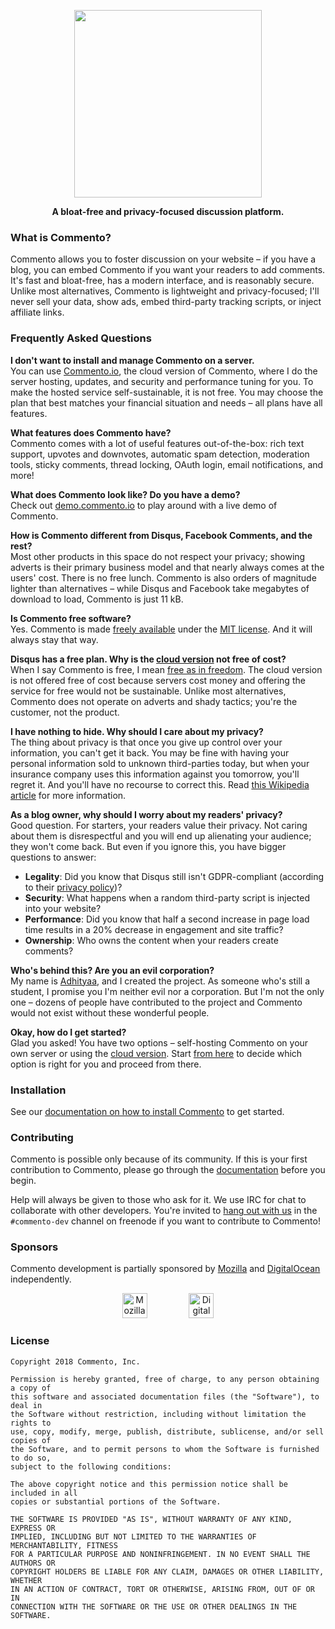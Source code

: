 <p align="center">
<a href="https://commento.io"><img src="https://user-images.githubusercontent.com/7521600/33375172-14b21f68-d52f-11e7-9b30-477682bccf8f.png" width=300></a>
</p>

<p align="center"><b>A bloat-free and privacy-focused discussion platform.</b></p>

### What is Commento?

Commento allows you to foster discussion on your website &ndash; if you have a blog, you can embed Commento if you want your readers to add comments. It's fast and bloat-free, has a modern interface, and is reasonably secure. Unlike most alternatives, Commento is lightweight and privacy-focused; I'll never sell your data, show ads, embed third-party tracking scripts, or inject affiliate links.

### Frequently Asked Questions

**I don't want to install and manage Commento on a server.**  
You can use [Commento.io](https://commento.io), the cloud version of Commento, where I do the server hosting, updates, and security and performance tuning for you. To make the hosted service self-sustainable, it is not free. You may choose the plan that best matches your financial situation and needs &ndash; all plans have all features.

**What features does Commento have?**  
Commento comes with a lot of useful features out-of-the-box: rich text support, upvotes and downvotes, automatic spam detection, moderation tools, sticky comments, thread locking, OAuth login, email notifications, and more!

**What does Commento look like? Do you have a demo?**  
Check out [demo.commento.io](https://demo.commento.io) to play around with a live demo of Commento.

**How is Commento different from Disqus, Facebook Comments, and the rest?**  
Most other products in this space do not respect your privacy; showing adverts is their primary business model and that nearly always comes at the users' cost. There is no free lunch. Commento is also orders of magnitude lighter than alternatives &ndash; while Disqus and Facebook take megabytes of download to load, Commento is just 11 kB.

**Is Commento free software?**  
Yes. Commento is made [freely available](https://gitlab.com/commento/commento) under the [MIT license](https://gitlab.com/commento/commento/blob/master/LICENSE). And it will always stay that way.

**Disqus has a free plan. Why is the [cloud version](https://commento.io) not free of cost?**  
When I say Commento is free, I mean [free as in freedom](https://www.gnu.org/philosophy/free-sw.en.html). The cloud version is not offered free of cost because servers cost money and offering the service for free would not be sustainable. Unlike most alternatives, Commento does not operate on adverts and shady tactics; you're the customer, not the product.

**I have nothing to hide. Why should I care about my privacy?**  
The thing about privacy is that once you give up control over your information, you can't get it back. You may be fine with having your personal information sold to unknown third-parties today, but when your insurance company uses this information against you tomorrow, you'll regret it. And you'll have no recourse to correct this. Read [this Wikipedia article](https://en.wikipedia.org/wiki/Nothing_to_hide_argument) for more information.

<div><p style="margin: 0px 0px"><b>As a blog owner, why should I worry about my readers' privacy?</b><br>
Good question. For starters, your readers value their privacy. Not caring about them is disrespectful and you will end up alienating your audience; they won't come back. But even if you ignore this, you have bigger questions to answer:</p>
<ul>
 <li><b>Legality</b>: Did you know that Disqus still isn't GDPR-compliant (according to their <a href="https://help.disqus.com/terms-and-policies/privacy-faq" title="At the time of writing (28 December 2018)" rel="nofollow">privacy policy</a>)?</li>
 <li><b>Security</b>: What happens when a random third-party script is injected into your website?</li>
 <li><b>Performance</b>: Did you know that half a second increase in page load time results in a 20% decrease in  engagement and site traffic?</li>
 <li><b>Ownership</b>: Who owns the content when your readers create comments?</li>
</ul></div>

**Who's behind this? Are you an evil corporation?**  
My name is <a href="https://adtac.in">Adhityaa</a>, and I created the project. As someone who's still a student, I promise you I'm neither evil nor a corporation. But I'm not the only one &ndash; dozens of people have contributed to the project and Commento would not exist without these wonderful people.

**Okay, how do I get started?**  
Glad you asked! You have two options &ndash; self-hosting Commento on your own server or using the [cloud  version](https://commento.io). Start [from here](https://docs.commento.io/getting-started/) to decide which option is right for you and proceed from there.

### Installation

See our [documentation on how to install Commento](https://docs.commento.io/installation/) to get started.

### Contributing

Commento is possible only because of its community. If this is your first contribution to Commento, please go through the [documentation](https://docs.commento.io/contributing/) before you begin.

Help will always be given to those who ask for it. We use IRC for chat to collaborate with other developers. You're invited to [hang out with us](https://irc.commento.io) in the `#commento-dev` channel on freenode if you want to contribute to Commento!

### Sponsors

Commento development is partially sponsored by [Mozilla](https://mozilla.org) and [DigitalOcean](https://www.digitalocean.com/) independently.

<p align="center">
<a href="https://www.mozilla.org/en-US/"><img src="https://user-images.githubusercontent.com/7521600/32265838-d05b2d08-bf0a-11e7-92e1-2cb183eae616.png" title="Mozilla" height="40"></a>
&nbsp; &nbsp; &nbsp; &nbsp; &nbsp; &nbsp; &nbsp; &nbsp;
<a href="https://www.digitalocean.com"><img src="https://user-images.githubusercontent.com/7521600/32265839-d093c7da-bf0a-11e7-8d99-96a940041d06.png" title="DigitalOcean" height="40"></a>
</p>

### License

```
Copyright 2018 Commento, Inc.

Permission is hereby granted, free of charge, to any person obtaining a copy of
this software and associated documentation files (the "Software"), to deal in
the Software without restriction, including without limitation the rights to
use, copy, modify, merge, publish, distribute, sublicense, and/or sell copies of
the Software, and to permit persons to whom the Software is furnished to do so,
subject to the following conditions:

The above copyright notice and this permission notice shall be included in all
copies or substantial portions of the Software.

THE SOFTWARE IS PROVIDED "AS IS", WITHOUT WARRANTY OF ANY KIND, EXPRESS OR
IMPLIED, INCLUDING BUT NOT LIMITED TO THE WARRANTIES OF MERCHANTABILITY, FITNESS
FOR A PARTICULAR PURPOSE AND NONINFRINGEMENT. IN NO EVENT SHALL THE AUTHORS OR
COPYRIGHT HOLDERS BE LIABLE FOR ANY CLAIM, DAMAGES OR OTHER LIABILITY, WHETHER
IN AN ACTION OF CONTRACT, TORT OR OTHERWISE, ARISING FROM, OUT OF OR IN
CONNECTION WITH THE SOFTWARE OR THE USE OR OTHER DEALINGS IN THE SOFTWARE.
```
